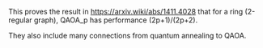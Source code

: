 This proves the result in https://arxiv.wiki/abs/1411.4028 that for a ring (2-regular graph), QAOA_p has performance (2p+1)/(2p+2).

They also include many connections from quantum annealing to QAOA.
